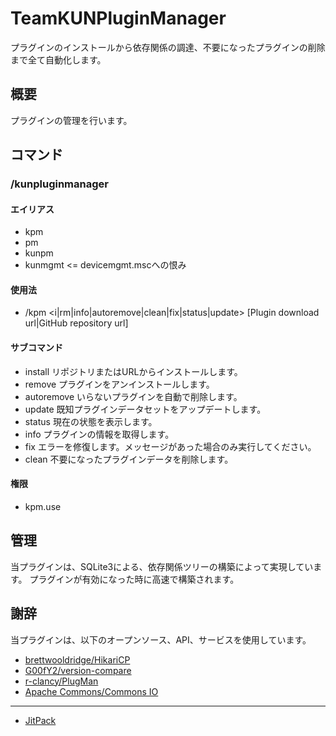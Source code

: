 # TeamKUNPluginManager
プラグインのインストールから依存関係の調達、不要になったプラグインの削除まで全て自動化します。

## 概要
プラグインの管理を行います。

## コマンド
### /kunpluginmanager
#### エイリアス
+ kpm
+ pm
+ kunpm
+ kunmgmt <= devicemgmt.mscへの恨み
#### 使用法
+ /kpm <i|rm|info|autoremove|clean|fix|status|update> [Plugin download url|GitHub repository url]
#### サブコマンド
+ install
リポジトリまたはURLからインストールします。
+ remove
プラグインをアンインストールします。
+ autoremove
いらないプラグインを自動で削除します。
+ update
既知プラグインデータセットをアップデートします。
+ status
現在の状態を表示します。
+ info
プラグインの情報を取得します。
+ fix
エラーを修復します。メッセージがあった場合のみ実行してください。
+ clean
不要になったプラグインデータを削除します。

#### 権限
+ kpm.use

## 管理
当プラグインは、SQLite3による、依存関係ツリーの構築によって実現しています。
プラグインが有効になった時に高速で構築されます。

## 謝辞
当プラグインは、以下のオープンソース、API、サービスを使用しています。
+ [brettwooldridge/HikariCP](https://github.com/brettwooldridge/HikariCP)
+ [G00fY2/version-compare](https://github.com/G00fY2/version-compare)
+ [r-clancy/PlugMan](https://github.com/r-clancy/PlugMan)
+ [Apache Commons/Commons IO](https://commons.apache.org/proper/commons-io/)
---
+ [JitPack](https://jitpack.io/)
